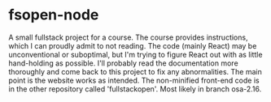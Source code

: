 # fsopen-node
A small fullstack project for a course. The course provides instructions, which I can proudly admit to not reading. The code (mainly React) may be unconventional or suboptimal, but I'm trying to figure React out with as little hand-holding as possible. 
I'll probably read the documentation more thoroughly and come back to this project to fix any abnormalities. 
The main point is the website works as intended.
The non-minified front-end code is in the other repository called 'fullstackopen'.
Most likely in branch osa-2.16. 
